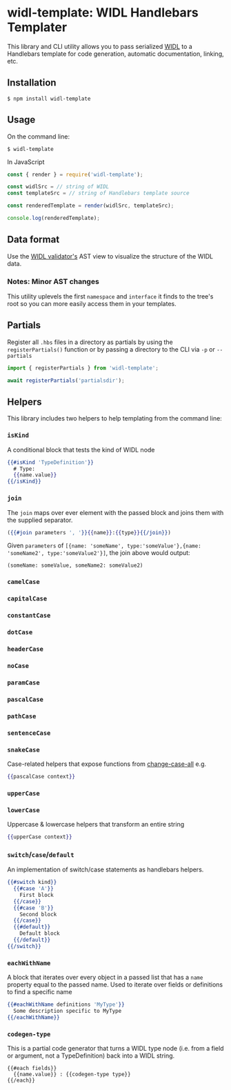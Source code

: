 # widl-template: WIDL Handlebars Templater

This library and CLI utility allows you to pass serialized [WIDL]() to a Handlebars template for code generation, automatic documentation, linking, etc.

## Installation

```shell
$ npm install widl-template
```

## Usage

On the command line:

```
$ widl-template
```

In JavaScript

```js
const { render } = require('widl-template');

const widlSrc = // string of WIDL
const templateSrc = // string of Handlebars template source

const renderedTemplate = render(widlSrc, templateSrc);

console.log(renderedTemplate);
```

## Data format

Use the [WIDL validator's](https://jsoverson.github.io/widl-validator/) AST view to visualize the structure of the WIDL data.

### Notes: Minor AST changes

This utility uplevels the first `namespace` and `interface` it finds to the tree's root so you can more easily access them in your templates.

## Partials

Register all `.hbs` files in a directory as partials by using the `registerPartials()` function or by passing a directory to the CLI via `-p` or `--partials`

```js
import { registerPartials } from 'widl-template';

await registerPartials('partialsdir');
```

## Helpers

This library includes two helpers to help templating from the command line:

### `isKind`

A conditional block that tests the kind of WIDL node

```hbs
{{#isKind 'TypeDefinition'}}
  # Type:
  {{name.value}}
{{/isKind}}
```

### `join`

The `join` maps over ever element with the passed block and joins them with the supplied separator.

```hbs
({{#join parameters ', '}}{{name}}:{{type}}{{/join}})
```

Given `parameters` of `[{name: 'someName', type:'someValue'},{name: 'someName2', type:'someValue2'}]`, the join above would output:

```
(someName: someValue, someName2: someValue2)
```

### `camelCase`

### `capitalCase`

### `constantCase`

### `dotCase`

### `headerCase`

### `noCase`

### `paramCase`

### `pascalCase`

### `pathCase`

### `sentenceCase`

### `snakeCase`

Case-related helpers that expose functions from [change-case-all](https://www.npmjs.com/package/change-case-all) e.g.

```hbs
{{pascalCase context}}
```

### `upperCase`

### `lowerCase`

Uppercase & lowercase helpers that transform an entire string

```hbs
{{upperCase context}}
```

### `switch`/`case`/`default`

An implementation of switch/case statements as handlebars helpers.

```hbs
{{#switch kind}}
  {{#case 'A'}}
    First block
  {{/case}}
  {{#case 'B'}}
    Second block
  {{/case}}
  {{#default}}
    Default block
  {{/default}}
{{/switch}}
```

### `eachWithName`

A block that iterates over every object in a passed list that has a `name` property equal to the passed name.
Used to iterate over fields or definitions to find a specific name

```hbs
{{#eachWithName definitions 'MyType'}}
  Some description specific to MyType
{{/eachWithName}}
```

### `codegen-type`

This is a partial code generator that turns a WIDL type node (i.e. from a field or argument, not a TypeDefinition) back into a WIDL string.

```
{{#each fields}}
  {{name.value}} : {{codegen-type type}}
{{/each}}
```
